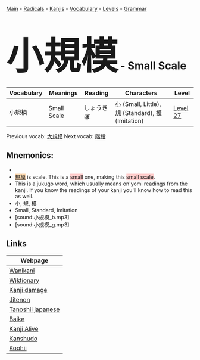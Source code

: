 <style> bigfont {font-size: 100px}</style>
[Main](../README.md) -
[Radicals](../radicals.md) -
[Kanjis](../kanjis.md) -
[Vocabulary](../vocabulary.md) -
[Levels](../levels.md) -
[Grammar](../grammar.md)
# <bigfont> 小規模</bigfont> - Small Scale 

| Vocabulary | Meanings | Reading | Characters | Level |
| --- | --- | --- | --- | --- |
| 小規模 | Small Scale | しょうきぼ |  [小](../kanjis/小.md) (Small, Little), [規](../kanjis/規.md) (Standard), [模](../kanjis/模.md) (Imitation) | [Level 27](../levels/wk_level27.md) |

Previous vocab: [大規模](大規模.md) Next vocab: [階段](階段.md) 

## Mnemonics:

* 
* <span style="background-color:#fed8b1"> [規模](https://jisho.org/search/規模)</span> is scale. This is a <span style="background-color:#ffcccb"> small</span> one, making this <span style="background-color:#ffcccb"> small scale</span>.
* This is a jukugo word, which usually means on'yomi readings from the kanji. If you know the readings of your kanji you'll know how to read this as well.
* 小, 規, 模
* Small, Standard, Imitation
* [sound:小規模_b.mp3]
* [sound:小規模_g.mp3]


## Links 

| Webpage |
| --- |
| [Wanikani          ](https://www.wanikani.com/kanji/小規模) |
| [Wiktionary        ](https://en.wiktionary.org/wiki/小規模) |
| [Kanji damage      ](http://www.kanjidamage.com/kanji/search?utf8=✓&q=小規模) |
| [Jitenon           ](https://jitenon.com/kanji/小規模) |
| [Tanoshii japanese ](https://www.tanoshiijapanese.com/dictionary/kanji.cfm?k=小規模) |
| [Baike             ](https://baike.baidu.com/item/小規模) |
| [Kanji Alive       ](https://app.kanjialive.com/小規模) |
| [Kanshudo          ](https://www.kanshudo.com/searchmn?q=小規模) |
| [Koohii            ](https://kanji.koohii.com/study/kanji/小規模) |
